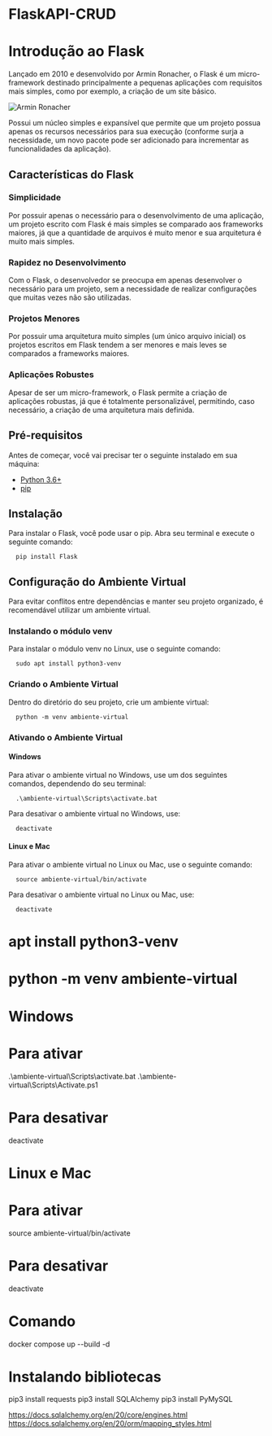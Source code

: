 # FlaskAPI-CRUD
# Introdução ao Flask

Lançado em 2010 e desenvolvido por Armin Ronacher, o Flask é um micro-framework destinado principalmente a pequenas aplicações com requisitos mais simples, como por exemplo, a criação de um site básico.

![Armin Ronacher](https://www.palletsprojects.com/images/armin.jpg)

Possui um núcleo simples e expansível que permite que um projeto possua apenas os recursos necessários para sua execução (conforme surja a necessidade, um novo pacote pode ser adicionado para incrementar as funcionalidades da aplicação).

## Características do Flask

### Simplicidade
Por possuir apenas o necessário para o desenvolvimento de uma aplicação, um projeto escrito com Flask é mais simples se comparado aos frameworks maiores, já que a quantidade de arquivos é muito menor e sua arquitetura é muito mais simples.

### Rapidez no Desenvolvimento
Com o Flask, o desenvolvedor se preocupa em apenas desenvolver o necessário para um projeto, sem a necessidade de realizar configurações que muitas vezes não são utilizadas.

### Projetos Menores
Por possuir uma arquitetura muito simples (um único arquivo inicial) os projetos escritos em Flask tendem a ser menores e mais leves se comparados a frameworks maiores.

### Aplicações Robustes
Apesar de ser um micro-framework, o Flask permite a criação de aplicações robustas, já que é totalmente personalizável, permitindo, caso necessário, a criação de uma arquitetura mais definida.

## Pré-requisitos

Antes de começar, você vai precisar ter o seguinte instalado em sua máquina:

- [Python 3.6+](https://www.python.org/downloads/)
- [pip](https://pip.pypa.io/en/stable/installation/)

## Instalação

Para instalar o Flask, você pode usar o pip. Abra seu terminal e execute o seguinte comando:

      pip install Flask

## Configuração do Ambiente Virtual

Para evitar conflitos entre dependências e manter seu projeto organizado, é recomendável utilizar um ambiente virtual.

### Instalando o módulo venv

Para instalar o módulo venv no Linux, use o seguinte comando:

      sudo apt install python3-venv

### Criando o Ambiente Virtual

Dentro do diretório do seu projeto, crie um ambiente virtual:

      python -m venv ambiente-virtual

### Ativando o Ambiente Virtual

#### Windows

Para ativar o ambiente virtual no Windows, use um dos seguintes comandos, dependendo do seu terminal:

      .\ambiente-virtual\Scripts\activate.bat

Para desativar o ambiente virtual no Windows, use:

      deactivate

#### Linux e Mac

Para ativar o ambiente virtual no Linux ou Mac, use o seguinte comando:

      source ambiente-virtual/bin/activate

Para desativar o ambiente virtual no Linux ou Mac, use:

      deactivate


# apt install python3-venv

# python -m venv ambiente-virtual

# Windows
# Para ativar
.\ambiente-virtual\Scripts\activate.bat
.\ambiente-virtual\Scripts\Activate.ps1
# Para desativar
deactivate

# Linux e Mac
# Para ativar
source ambiente-virtual/bin/activate
# Para desativar
deactivate

# Comando
docker compose up --build -d

# Instalando bibliotecas
pip3 install requests
pip3 install SQLAlchemy
pip3 install PyMySQL

https://docs.sqlalchemy.org/en/20/core/engines.html
https://docs.sqlalchemy.org/en/20/orm/mapping_styles.html
